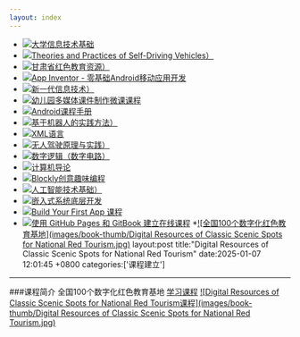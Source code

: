 ```yaml
---
layout: index
---
```

* [![大学信息技术基础](/images/book-thumb/fundamental_of_university_information_technology.jpg)](https://lzugjy.gitbook.io/da-xue-xin-xi-ji-shu-ji-chu/)
* [![Theories and Practices of Self-Driving Vehicles）](/images/book-thumb/ENselfDriving.png)](https://rocape.gitbook.io/selfdrivingen/)
* [![甘肃省红色教育资源）](/images/book-thumb/EducationalresourcesofGansuprovince.png)](https://www.yuque.com/books/share/30164ee6-d8c8-41cb-86dc-bd02df838aba)
* [![App Inventor - 零基础Android移动应用开发](/images/book-thumb/app-inventer.png)](https://minghuiwu.gitbooks.io/appinventor/content/)
* [![新一代信息技术）](/images/book-thumb/New-generation-information-technology.png)](https://www.yuque.com/swiftsonwran/myyobi)
* [![幼儿园多媒体课件制作微课课程](/images/book-thumb/kindergarten.png)](https://blockly.gitbook.io/kmcp/)
* [![Android课程手册](/images/book-thumb/android-course.png)](https://mobile100.gitbooks.io/android/content/)
* [![基于机器人的实践方法）](/images/book-thumb/robot-based-practice.png)](https://zhaoyilun22.gitbook.io/robot/)
* [![XML语言](/images/book-thumb/xmlLanguage.png)](https://rocape.gitbook.io/xmllanguage/)
* [![无人驾驶原理与实践）](/images/book-thumb/selfDriving.png)](https://rocape.gitbook.io/selfdrivingcn/)
* [![数字逻辑（数字电路）](/images/book-thumb/Digital-logic-digital-circuit.png)](https://zhumx13.gitbooks.io/graduation_book/content/)
* [![计算机导论](/images/book-thumb/introduce_to_computer.png)](https://kinggolzu.gitbooks.io/introduction-to-computer/content/)
* [![Blockly创意趣味编程](/images/book-thumb/play_with_blockly.png)](https://www.yuque.com/jiangming-gbt6j/onnyrq?)
* [![人工智能技术基础）](/images/book-thumb/AItf.png)](https://rocape.gitbook.io/aitf/)
* [![嵌入式系统底层开发](/images/book-thumb/embed_logo.png)](https://cooc-china.gitbooks.io/embedded-system-development/content/)
* [![Build Your First App 课程](/images/book-thumb/build-your-first-app.jpg)](https://cooc-china.gitbooks.io/build-your-first-app-course/content/)
* [![使用 GitHub Pages 和 GitBook 建立在线课程](/images/book-thumb/howto_logo.png)](https://zhip21.gitbook.io/cooc-howto-book/)
*[![全国100个数字化红色教育基地](images/book-thumb/Digital Resources of Classic Scenic Spots for National Red Tourism.jpg)](https://www.yuque.com/u50611427/wonn2c)
layout:post
title:"Digital Resources of Classic Scenic Spots for National Red Tourism"
date:2025-01-07 12:01:45 +0800
categories:['课程建立']
---
###课程简介
全国100个数字化红色教育基地
[学习课程](https://www.yuque.com/u50611427/wonn2c)
[![Digital Resources of Classic Scenic Spots for National Red Tourism课程](images/book-thumb/Digital Resources of Classic Scenic Spots for National Red Tourism.jpg)](https://www.yuque.com/u50611427/wonn2c)
